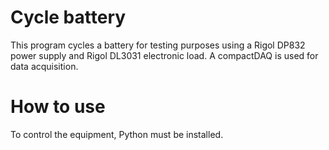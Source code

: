 # Cycle battery
This program cycles a battery for testing purposes using a Rigol DP832 power supply and Rigol DL3031 electronic load. A compactDAQ is used for data acquisition.

# How to use
To control the equipment, Python must be installed. 

